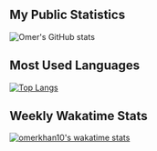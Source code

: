 ## My Public Statistics
![Omer's GitHub stats](https://github-readme-stats.vercel.app/api?username=omerkhan10&count_private=true&show_icons=true&theme=tokyonight)

## Most Used Languages
[![Top Langs](https://github-readme-stats.vercel.app/api/top-langs/?username=omerkhan10&theme=tokyonight)](https://github.com/anuraghazra/github-readme-stats)

## Weekly Wakatime Stats
[![omerkhan10's wakatime stats](https://github-readme-stats.vercel.app/api/wakatime?username=omerkhan10&theme=tokyonight&layout=compact)](https://github.com/anuraghazra/github-readme-stats)
<!--
**omerkhan10/omerkhan10** is a ✨ _special_ ✨ repository because its `README.md` (this file) appears on your GitHub profile.

Here are some ideas to get you started:

- 🔭 I’m currently working on ...
- 🌱 I’m currently learning ...
- 👯 I’m looking to collaborate on ...
- 🤔 I’m looking for help with ...
- 💬 Ask me about ...
- 📫 How to reach me: ...
- 😄 Pronouns: ...
- ⚡ Fun fact: ...
- Hi there 👋
-->
